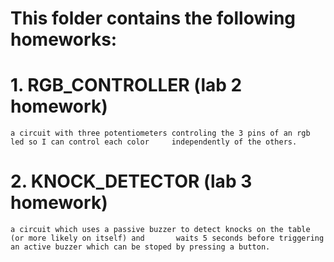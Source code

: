 # This folder contains the following homeworks:
  # 1. RGB_CONTROLLER (lab 2 homework) 
    a circuit with three potentiometers controling the 3 pins of an rgb led so I can control each color     independently of the others.
  # 2. KNOCK_DETECTOR (lab 3 homework) 
    a circuit which uses a passive buzzer to detect knocks on the table (or more likely on itself) and       waits 5 seconds before triggering an active buzzer which can be stoped by pressing a button.
